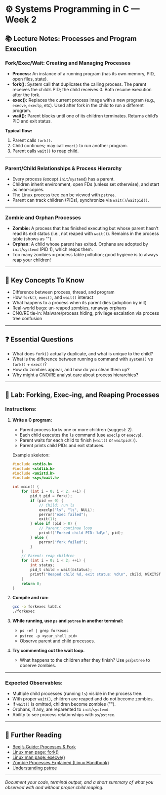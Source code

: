 # ⚙️ Systems Programming in C — Week 2

## 📚 Lecture Notes: Processes and Program Execution

### Fork/Exec/Wait: Creating and Managing Processes

* **Process:** An instance of a running program (has its own memory, PID, open files, state).
* **fork():** System call that duplicates the calling process. The parent receives the child’s PID; the child receives 0. Both resume execution after the fork.
* **exec():** Replaces the current process image with a new program (e.g., `execve`, `execlp`, etc). Used after fork in the child to run a different program.
* **wait():** Parent blocks until one of its children terminates. Returns child’s PID and exit status.

**Typical flow:**

1. Parent calls `fork()`.
2. Child continues; may call `exec()` to run another program.
3. Parent calls `wait()` to reap child.

---

### Parent/Child Relationships & Process Hierarchy

* Every process (except `init`/`systemd`) has a parent.
* Children inherit environment, open FDs (unless set otherwise), and start as near-copies.
* The Linux process tree can be viewed with `pstree`.
* Parent can track children (PIDs), synchronize via `wait()`/`waitpid()`.

---

### Zombie and Orphan Processes

* **Zombie:** A process that has finished executing but whose parent hasn't read its exit status (i.e., not reaped with `wait()`). Remains in the process table (shows as "<defunct>").
* **Orphan:** A child whose parent has exited. Orphans are adopted by `init`/`systemd` (PID 1), which reaps them.
* Too many zombies = process table pollution; good hygiene is to always reap your children!

---

## 🧠 Key Concepts To Know

* Difference between process, thread, and program
* How `fork()`, `exec()`, and `wait()` interact
* What happens to a process when its parent dies (adoption by init)
* Real-world bugs: un-reaped zombies, runaway orphans
* CNO/RE tie-in: Malware/process hiding, privilege escalation via process tree confusion

---

## ❓ Essential Questions

* What does `fork()` actually duplicate, and what is unique to the child?
* What is the difference between running a command with `system()` vs `fork()` + `exec()`?
* How do zombies appear, and how do you clean them up?
* Why might a CNO/RE analyst care about process hierarchies?

---

## 🧪 Lab: Forking, Exec-ing, and Reaping Processes

### **Instructions:**

1. **Write a C program:**

   * Parent process forks one or more children (suggest: 2).
   * Each child executes the `ls` command (use `execlp` or `execvp`).
   * Parent waits for each child to finish (`wait()` or `waitpid()`).
   * Parent prints child PIDs and exit statuses.

   Example skeleton:

   ```c
   #include <stdio.h>
   #include <stdlib.h>
   #include <unistd.h>
   #include <sys/wait.h>

   int main() {
       for (int i = 0; i < 2; ++i) {
           pid_t pid = fork();
           if (pid == 0) {
               // Child: run ls
               execlp("ls", "ls", NULL);
               perror("exec failed");
               exit(1);
           } else if (pid > 0) {
               // Parent: continue loop
               printf("Forked child PID: %d\n", pid);
           } else {
               perror("fork failed");
           }
       }
       // Parent: reap children
       for (int i = 0; i < 2; ++i) {
           int status;
           pid_t child = wait(&status);
           printf("Reaped child %d, exit status: %d\n", child, WEXITSTATUS(status));
       }
       return 0;
   }
   ```

2. **Compile and run:**

   ```sh
   gcc -o forkexec lab2.c
   ./forkexec
   ```

3. **While running, use `ps` and `pstree` in another terminal:**

   * `ps -ef | grep forkexec`
   * `pstree -p <your_shell_pid>`
   * Observe parent and child processes.

4. **Try commenting out the wait loop.**

   * What happens to the children after they finish? Use `ps`/`pstree` to observe zombies.

---

### **Expected Observables:**

* Multiple child processes (running `ls`) visible in the process tree.
* With proper `wait()`, children are reaped and do not become zombies.
* If `wait()` is omitted, children become zombies ("<defunct>").
* Orphans, if any, are reparented to `init`/`systemd`.
* Ability to see process relationships with `ps`/`pstree`.

---

## 📖 Further Reading

* [Beej’s Guide: Processes & Fork](https://beej.us/guide/bgipc/html/split/fork.html)
* [Linux man page: fork()](https://man7.org/linux/man-pages/man2/fork.2.html)
* [Linux man page: execve()](https://man7.org/linux/man-pages/man2/execve.2.html)
* [Zombie Processes Explained (Linux Handbook)](https://linuxhandbook.com/zombie-process/)
* [Understanding pstree](https://linux.die.net/man/1/pstree)

---

*Document your code, terminal output, and a short summary of what you observed with and without proper child reaping.*
